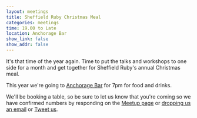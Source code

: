 ```yaml
---
layout: meetings
title: Sheffield Ruby Christmas Meal
categories: meetings
time: 19.00 to Late
location: Anchorage Bar
show_link: false
show_addr: false
---
```


It's that time of the year again. Time to put the talks and workshops to
one side for a month and get together for Sheffield Ruby's annual Christmas meal.

This year we're going to [Anchorage Bar](http://www.anchoragebar.co.uk/) for 7pm for food and drinks.

We'll be booking a table, so be sure to let us know that you're coming
so we have confirmed numbers by responding on the [Meetup
page](http://www.meetup.com/sheffieldrubyists/events/218897387/) or
[dropping us an email](mailto:hello@shrug.org) or [Tweet
us](http://twitter.com/sheffieldruby).
